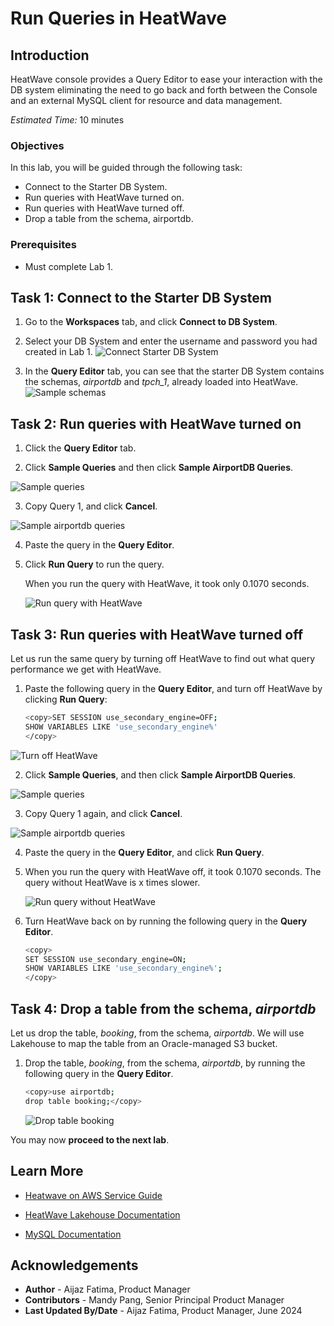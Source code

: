 # Run Queries in HeatWave

## Introduction

HeatWave console provides a Query Editor to ease your interaction with the DB system eliminating the need to go back and forth between the Console and an external MySQL client for resource and data management.

_Estimated Time:_ 10 minutes

### Objectives

In this lab, you will be guided through the following task:

- Connect to the Starter DB System.
- Run queries with  HeatWave turned on.
- Run queries with  HeatWave turned off.
- Drop a table from the schema, airportdb.

### Prerequisites

- Must complete Lab 1.


## Task 1:  Connect to the Starter DB System

1. Go to the **Workspaces** tab, and click **Connect to DB System**.
   
2. Select your DB System and enter the username and password you had created in Lab 1.
    ![Connect Starter DB System](./images/1-connect-starter-db-system.png "Connect Starter DB System")

3. In the **Query Editor** tab, you can see that the starter DB System contains the schemas, <i>airportdb</i> and <i>tpch_1</i>, already loaded into HeatWave.
    ![Sample schemas](./images/2-sample-schemas.png "Sample schemas")

## Task 2: Run queries with HeatWave turned on

1. Click the **Query Editor** tab.

2. Click **Sample Queries** and then click **Sample AirportDB Queries**.

 ![Sample queries](./images/3-sample-queries.png "Sample queries")

3. Copy Query 1, and click **Cancel**. 

 ![Sample airportdb queries](./images/4-copy-sample-airportdb-queries.png "Sample airportdb queries")

4. Paste the query in the **Query Editor**.

5. Click **Run Query** to run the query.

    When you run the query with HeatWave, it took only 0.1070 seconds.

    ![Run query with HeatWave](./images/5-run-query-heatwave-on.png "Run query with HeatWave")

## Task 3: Run queries with HeatWave turned off

Let us run the same query by turning off HeatWave to find out what query performance we get with HeatWave.

1. Paste the following query in the **Query Editor**, and turn off HeatWave by clicking **Run Query**:

    ```bash
    <copy>SET SESSION use_secondary_engine=OFF;
    SHOW VARIABLES LIKE 'use_secondary_engine%'
    </copy> 
    ```
![Turn off HeatWave](./images/6-turn-heatwave-off.png "Turn off HeatWave")

2. Click **Sample Queries**, and then click **Sample AirportDB Queries**.

 ![Sample queries](./images/3-sample-queries.png "Sample queries")

3. Copy Query 1 again, and click **Cancel**. 

 ![Sample airportdb queries](./images/4-copy-sample-airportdb-queries.png "Sample airportdb queries")

4. Paste the query in the **Query Editor**, and click **Run Query**.

5. When you run the query with HeatWave off, it took 0.1070 seconds. The query without HeatWave is x times slower.

    ![Run query without HeatWave](./images/7-run-query-heatwave-off.png "Run query without HeatWave")

7. Turn HeatWave back on by running the following query in the **Query Editor**.

    ```bash
    <copy> 
    SET SESSION use_secondary_engine=ON;
    SHOW VARIABLES LIKE 'use_secondary_engine%';
    </copy>
    ```

## Task 4: Drop a table from the schema, <i>airportdb</i>

Let us drop the table, <i>booking</i>, from the schema, <i>airportdb</i>. We will use Lakehouse to map the table from an Oracle-managed S3 bucket.

 1. Drop the table, <i>booking</i>, from the schema, <i>airportdb</i>, by running the following query in the **Query Editor**. 

    ```bash
    <copy>use airportdb;
    drop table booking;</copy> 
    ``` 
    ![Drop table booking](./images/8-drop-table-booking.png "Drop table booking")

You may now **proceed to the next lab**.

## Learn More

- [Heatwave on AWS Service Guide](https://dev.mysql.com/doc/heatwave-aws/en/)

- [HeatWave Lakehouse Documentation](https://dev.mysql.com/doc/heatwave/en/mys-hw-lakehouse.html)

- [MySQL Documentation](https://dev.mysql.com/)

## Acknowledgements

- **Author** - Aijaz Fatima, Product Manager
- **Contributors** - Mandy Pang, Senior Principal Product Manager
- **Last Updated By/Date** - Aijaz Fatima, Product Manager, June 2024

